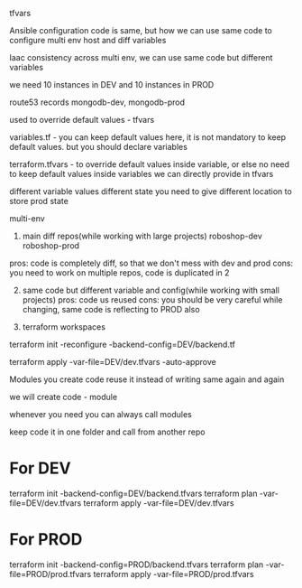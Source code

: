 tfvars

Ansible
configuration code is same, but how we can use same code to configure multi env
host and diff variables


Iaac
consistency across multi env, we can use same code but different variables

we need 10 instances in DEV and 10 instances in PROD

route53 records
mongodb-dev, mongodb-prod

used to override default values - tfvars

variables.tf - you can keep default values here, it is not mandatory to keep default values. but you should declare variables

terraform.tfvars - to override default values inside variable, or else no need to keep default values inside variables we can directly provide in tfvars

different variable values 
different state you need to give different location to store prod state

multi-env
1. main diff repos(while working with large projects)
roboshop-dev
roboshop-prod


pros: code is completely diff, so that we don't mess with dev and prod
cons: you need to work on multiple repos, code is duplicated in 2 

2. same code but different variable and config(while working with small projects)
pros: code us reused
cons: you should be very careful while changing, same code is reflecting to PROD also

3. terraform workspaces 

terraform init -reconfigure -backend-config=DEV/backend.tf

terraform apply -var-file=DEV/dev.tfvars -auto-approve


Modules
you create code reuse it instead of writing same again and again

we will create code - module

whenever you need you can always call modules


keep  code it in one folder and call from another repo


# For DEV
terraform init -backend-config=DEV/backend.tfvars
terraform plan -var-file=DEV/dev.tfvars
terraform apply -var-file=DEV/dev.tfvars

# For PROD
terraform init -backend-config=PROD/backend.tfvars
terraform plan -var-file=PROD/prod.tfvars
terraform apply -var-file=PROD/prod.tfvars
